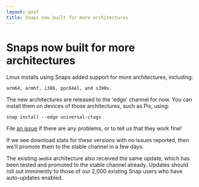 ```yaml
---
layout: post
title: Snaps now built for more architectures
---
```


# Snaps now built for more architectures

Linux installs using Snaps added support for more architectures,
including:

    arm64, armhf, i386, ppc64el, and s390x.

The new architectures are released to the 'edge' channel for now.
You can install them on devices of those architectures, such as Pis,
using:

    snap install --edge universal-ctags

File [an issue](https://github.com/universal-ctags/ctags-snap/issues)
if there are any problems, or to tell us that they work fine!

If we see download stats for these versions with no issues reported,
then we'll promote them to the stable channel in a few days.

The existing `amd64` architecture also received the same update, which has been
tested and promoted to the stable channel already. Updates should roll out
imminently to those of our 2,000 existing Snap users who have auto-updates
enabled.

